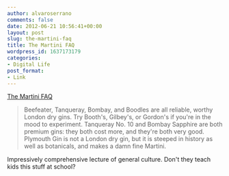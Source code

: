 ```yaml
---
author: alvaroserrano
comments: false
date: 2012-06-21 10:56:41+00:00
layout: post
slug: the-martini-faq
title: The Martini FAQ
wordpress_id: 1637173179
categories:
- Digital Life
post_format:
- Link
---
```


[The Martini FAQ](http://www.rdwarf.com/users/mink/martinifaq.html)



<blockquote>Beefeater, Tanqueray, Bombay, and Boodles are all reliable, worthy London dry gins. Try Booth's, Gilbey's, or Gordon's if you're in the mood to experiment. Tanqueray No. 10 and Bombay Sapphire are both premium gins: they both cost more, and they're both very good. Plymouth Gin is not a London dry gin, but it is steeped in history as well as botanicals, and makes a damn fine Martini.</blockquote>



Impressively comprehensive lecture of general culture. Don't they teach kids this stuff at school?

